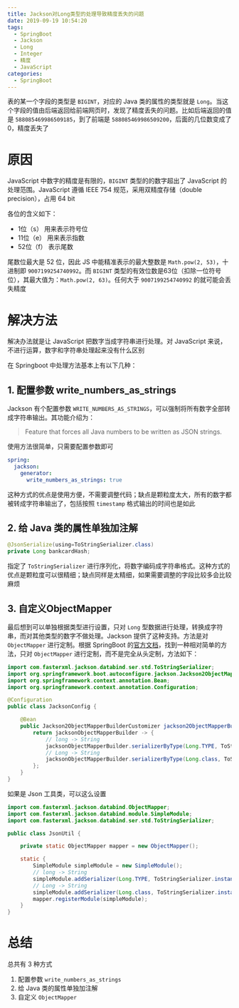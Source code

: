 ```yaml
---
title: Jackson对Long类型的处理导致精度丢失的问题
date: 2019-09-19 10:54:20
tags:  
  - SpringBoot
  - Jackson
  - Long
  - Integer
  - 精度
  - JavaScript
categories:
  - SpringBoot
---
```


表的某一个字段的类型是 `BIGINT`，对应的 Java 类的属性的类型就是 `Long`。当这个字段的值由后端返回给前端网页时，发现了精度丢失的问题。比如后端返回的值是 `588085469986509185`，到了前端是 `588085469986509200`，后面的几位数变成了 0，精度丢失了

<!-- more -->

# 原因

JavaScript 中数字的精度是有限的，`BIGINT` 类型的的数字超出了 JavaScript 的处理范围。JavaScript 遵循 IEEE 754 规范，采用双精度存储（double precision），占用 64 bit

各位的含义如下：

- 1位（s） 用来表示符号位
- 11位（e） 用来表示指数
- 52位（f） 表示尾数

尾数位最大是 52 位，因此 JS 中能精准表示的最大整数是 `Math.pow(2, 53)`，十进制即 `9007199254740992`。而 `BIGINT` 类型的有效位数是63位（扣除一位符号位），其最大值为：`Math.pow(2, 63)`。任何大于 `9007199254740992` 的就可能会丢失精度

# 解决方法

解决办法就是让 JavaScript 把数字当成字符串进行处理。对 JavaScript 来说，不进行运算，数字和字符串处理起来没有什么区别

在 Springboot 中处理方法基本上有以下几种：

## 1. 配置参数 write_numbers_as_strings

Jackson 有个配置参数 `WRITE_NUMBERS_AS_STRINGS`，可以强制将所有数字全部转成字符串输出。其功能介绍为：

> Feature that forces all Java numbers to be written as JSON strings.

使用方法很简单，只需要配置参数即可

```yml
spring:
  jackson:
    generator:
      write_numbers_as_strings: true
```

这种方式的优点是使用方便，不需要调整代码；缺点是颗粒度太大，所有的数字都被转成字符串输出了，包括按照 `timestamp` 格式输出的时间也是如此

## 2. 给 Java 类的属性单独加注解

```java
@JsonSerialize(using=ToStringSerializer.class)
private Long bankcardHash;
```

指定了 `ToStringSerializer` 进行序列化，将数字编码成字符串格式。这种方式的优点是颗粒度可以很精细；缺点同样是太精细，如果需要调整的字段比较多会比较麻烦

## 3. 自定义ObjectMapper

最后想到可以单独根据类型进行设置，只对 `Long` 型数据进行处理，转换成字符串，而对其他类型的数字不做处理。Jackson 提供了这种支持。方法是对 `ObjectMapper` 进行定制。根据 SpringBoot 的[官方文档](https://docs.spring.io/spring-boot/docs/current/reference/html/howto-spring-mvc.html#howto-customize-the-jackson-objectmapper)，找到一种相对简单的方法，只对 `ObjectMapper` 进行定制，而不是完全从头定制，方法如下：

```java
import com.fasterxml.jackson.databind.ser.std.ToStringSerializer;
import org.springframework.boot.autoconfigure.jackson.Jackson2ObjectMapperBuilderCustomizer;
import org.springframework.context.annotation.Bean;
import org.springframework.context.annotation.Configuration;

@Configuration
public class JacksonConfig {

    @Bean
    public Jackson2ObjectMapperBuilderCustomizer jackson2ObjectMapperBuilderCustomizer() {
        return jacksonObjectMapperBuilder -> {
            // long -> String
            jacksonObjectMapperBuilder.serializerByType(Long.TYPE, ToStringSerializer.instance);
            // Long -> String
            jacksonObjectMapperBuilder.serializerByType(Long.class, ToStringSerializer.instance);
        };
    }
}
```

如果是 Json 工具类，可以这么设置

```java
import com.fasterxml.jackson.databind.ObjectMapper;
import com.fasterxml.jackson.databind.module.SimpleModule;
import com.fasterxml.jackson.databind.ser.std.ToStringSerializer;

public class JsonUtil {

    private static ObjectMapper mapper = new ObjectMapper();

    static {
        SimpleModule simpleModule = new SimpleModule();
        // long -> String
        simpleModule.addSerializer(Long.TYPE, ToStringSerializer.instance);
        // Long -> String
        simpleModule.addSerializer(Long.class, ToStringSerializer.instance);
        mapper.registerModule(simpleModule);
    }    
}
```

# 总结

总共有 3 种方式

1. 配置参数 `write_numbers_as_strings`
2. 给 Java 类的属性单独加注解
3. 自定义 `ObjectMapper`